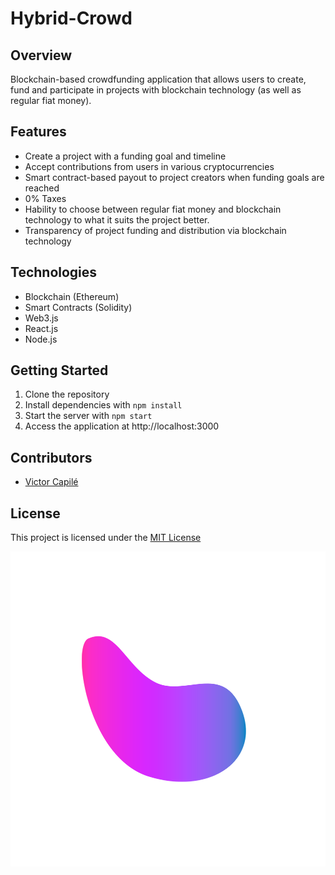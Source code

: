 
# Hybrid-Crowd

## Overview
Blockchain-based crowdfunding application that allows users to create, fund and participate in projects with blockchain technology (as well as regular fiat money). 

## Features
- Create a project with a funding goal and timeline
- Accept contributions from users in various cryptocurrencies
- Smart contract-based payout to project creators when funding goals are reached
- 0% Taxes
- Hability to choose between regular fiat money and blockchain technology to what it suits the project better. 
- Transparency of project funding and distribution via blockchain technology

## Technologies
- Blockchain (Ethereum)
- Smart Contracts (Solidity)
- Web3.js
- React.js
- Node.js

## Getting Started
1. Clone the repository
2. Install dependencies with `npm install`
3. Start the server with `npm start`
4. Access the application at http://localhost:3000

## Contributors
- [Victor Capilé ](https://github.com/victorcapile)

## License
This project is licensed under the [MIT License](https://opensource.org/licenses/MIT)

![LUMO](master/client/src/assets/thirdweb3.png)

